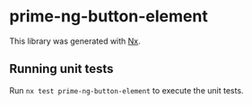 # prime-ng-button-element

This library was generated with [Nx](https://nx.dev).

## Running unit tests

Run `nx test prime-ng-button-element` to execute the unit tests.
